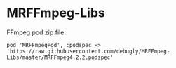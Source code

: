 # MRFFmpeg-Libs
FFmpeg pod zip file.


```
pod 'MRFFmpegPod', :podspec => 'https://raw.githubusercontent.com/debugly/MRFFmpeg-Libs/master/MRFFmpeg4.2.2.podspec'
```
